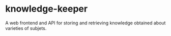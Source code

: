 # knowledge-keeper
A web frontend and API for storing and retrieving knowledge obtained about varieties of subjets.
